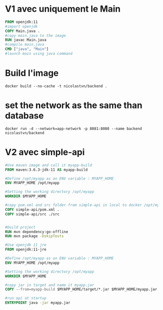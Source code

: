 # V1 avec uniquement le Main 
```Dockerfile
FROM openjdk:11   
#import openjdk
COPY Main.java . 
#copy main.java to the image  
RUN javac Main.java   
#compile main.java
CMD ["java", "Main"]   
#launch main using java command
```
# Build l'image
``docker build --no-cache -t nicolastvn/backend .``
# set the network as the same than database
``docker run -d --network=app-network -p 8081:8080 --name backend nicolastvn/backend``

# V2 avec simple-api
```Dockerfile
#Use maven image and call it myapp-build
FROM maven:3.6.3-jdk-11 AS myapp-build

#Define /opt/myapp as an ENV variable : MYAPP_HOME
ENV MYAPP_HOME /opt/myapp

#Setting the working directory /opt/myapp
WORKDIR $MYAPP_HOME

#copy pom.xml and src folder from simple-api in local to docker /opt/myapp
COPY simple-api/pom.xml .
COPY simple-api/src ./src


#build project
RUN mvn dependency:go-offline
RUN mvn package -DskipTests

#Use openjdk 11 jre
FROM openjdk:11-jre

#Define /opt/myapp as an ENV variable : MYAPP_HOME
ENV MYAPP_HOME /opt/myapp

#Setting the working directory /opt/myapp
WORKDIR $MYAPP_HOME

#copy jar in target and name it myapp.jar
COPY --from=myapp-build $MYAPP_HOME/target/*.jar $MYAPP_HOME/myapp.jar

#run api at startup
ENTRYPOINT java -jar myapp.jar
```